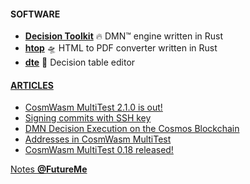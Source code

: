 #### SOFTWARE

- [**Decision Toolkit**](https://github.com/DecisionToolkit) 🔥 DMN™ engine written in Rust
- [**htop**](https://github.com/EngosSoftware/htop) 🛸 HTML to PDF converter written in Rust
- [**dte**](https://github.com/DecisionToolkit/dte) 🚀 Decision table editor

#### [ARTICLES](https://depta.medium.com)

- [CosmWasm MultiTest 2.1.0 is out!](https://medium.com/cosmwasm/cosmwasm-multitest-2-1-0-is-out-6f079cf9b9b7)
- [Signing commits with SSH key](https://depta.medium.com/signing-commits-with-ssh-key-7a4be8a9b581)
- [DMN Decision Execution on the Cosmos Blockchain](https://depta.medium.com/dmn-decision-execution-on-the-cosmos-blockchain-0d8c76c29e67)
- [Addresses in CosmWasm MultiTest](https://medium.com/cosmwasm/addresses-in-cosmwasm-multitest-68207ae845e6)
- [CosmWasm MultiTest 0.18 released!](https://medium.com/cosmwasm/cosmwasm-multitest-0-18-released-cc826aa0948a)

[Notes **@FutureMe**](https://dariuszdepta.github.io/notes/)
